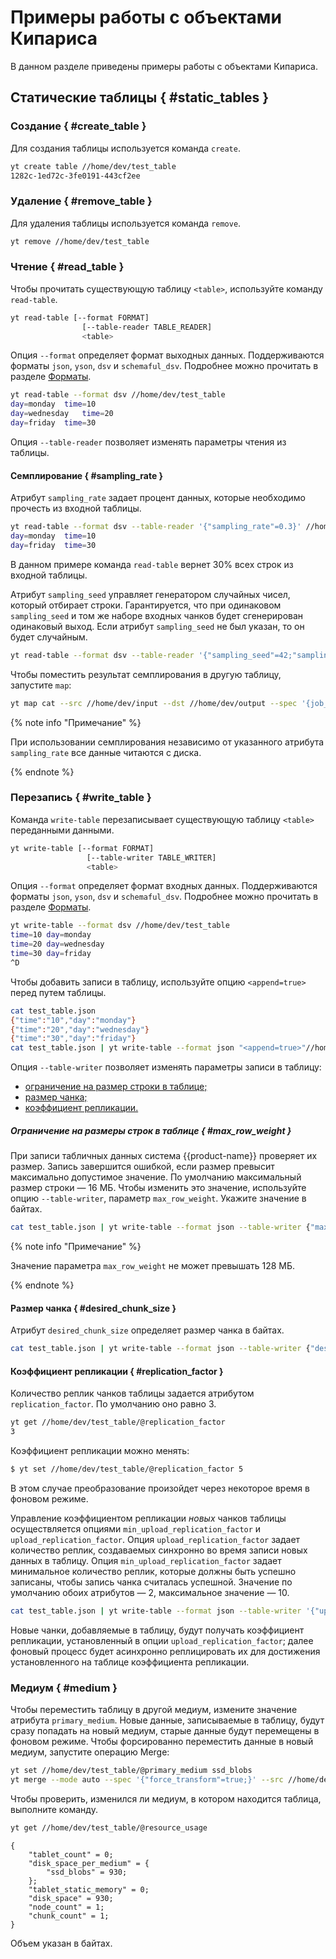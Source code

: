 # Примеры работы с объектами Кипариса

В данном разделе приведены примеры работы с объектами Кипариса.

## Статические таблицы { #static_tables }

### Создание { #create_table }

Для создания таблицы используется команда `create`.

```bash
yt create table //home/dev/test_table
1282c-1ed72c-3fe0191-443cf2ee
```

### Удаление { #remove_table }

Для удаления таблицы используется команда `remove`.

```bash
yt remove //home/dev/test_table
```

### Чтение { #read_table }

Чтобы прочитать существующую таблицу `<table>`, используйте команду `read-table`.

```bash
yt read-table [--format FORMAT]
                [--table-reader TABLE_READER]
                <table>
```

Опция `--format` определяет формат выходных данных. Поддерживаются форматы `json`, `yson`, `dsv` и `schemaful_dsv`. Подробнее можно прочитать в разделе [Форматы](../../../user-guide/storage/formats.md).

```bash
yt read-table --format dsv //home/dev/test_table
day=monday	time=10
day=wednesday	time=20
day=friday	time=30
```

Опция `--table-reader` позволяет изменять параметры чтения из таблицы.

#### Семплирование { #sampling_rate }

Атрибут `sampling_rate` задает процент данных, которые необходимо прочесть из входной таблицы.

```bash
yt read-table --format dsv --table-reader '{"sampling_rate"=0.3}' //home/dev/test_table
day=monday	time=10
day=friday	time=30
```

В данном примере команда `read-table` вернет 30% всех строк из входной таблицы.

Атрибут `sampling_seed` управляет генератором случайных чисел, который отбирает строки. Гарантируется, что при одинаковом `sampling_seed` и том же наборе входных чанков будет сгенерирован одинаковый выход. Если атрибут `sampling_seed` не был указан, то он будет случайным.

```bash
yt read-table --format dsv --table-reader '{"sampling_seed"=42;"sampling_rate"=0.3}' //home/dev/test_table
```

Чтобы поместить результат семплирования в другую таблицу, запустите `map`:

```bash
yt map cat --src //home/dev/input --dst //home/dev/output --spec '{job_io = {table_reader = {sampling_rate = 0.001}}}' --format yson
```

{% note info "Примечание" %}

При использовании семплирования независимо от указанного атрибута `sampling_rate` все данные читаются с диска.

{% endnote %}


### Перезапись { #write_table }

Команда `write-table` перезаписывает существующую таблицу `<table>` переданными данными.

```bash
yt write-table [--format FORMAT]
                 [--table-writer TABLE_WRITER]
                 <table>
```

Опция `--format` определяет формат входных данных. Поддерживаются форматы `json`, `yson`, `dsv` и `schemaful_dsv`. Подробнее можно прочитать в разделе [Форматы](../../../user-guide/storage/formats.md).

```bash
yt write-table --format dsv //home/dev/test_table
time=10	day=monday
time=20	day=wednesday
time=30 day=friday
^D
```

Чтобы добавить записи в таблицу, используйте опцию `<append=true>` перед путем таблицы.

```bash
cat test_table.json
{"time":"10","day":"monday"}
{"time":"20","day":"wednesday"}
{"time":"30","day":"friday"}
cat test_table.json | yt write-table --format json "<append=true>"//home/dev/test_table
```

Опция `--table-writer` позволяет изменять параметры записи в таблицу:

* [ограничение на размер строки в таблице;](#max_row_weight)
* [размер чанка;](#desired_chunk_size)
* [коэффициент репликации.](#replication_factor)

##### Ограничение на размеры строк в таблице { #max_row_weight }

При записи табличных данных система {{product-name}} проверяет их размер. Запись завершится ошибкой, если размер превысит максимально допустимое значение.
По умолчанию максимальный размер строки — 16 МБ. Чтобы изменить это значение, используйте опцию `--table-writer`, параметр `max_row_weight`. Укажите значение в байтах.

```bash
cat test_table.json | yt write-table --format json --table-writer {"max_row_weight"=33554432} //home/dev/test_table
```

{% note info "Примечание" %}

Значение параметра `max_row_weight` не может превышать 128 МБ.

{% endnote %}

#### Размер чанка { #desired_chunk_size }

Атрибут `desired_chunk_size` определяет размер чанка в байтах.

```bash
cat test_table.json | yt write-table --format json --table-writer {"desired_chunk_size"=1024} //home/dev/test_table
```

#### Коэффициент репликации { #replication_factor }

Количество реплик чанков таблицы задается атрибутом `replication_factor`. По умолчанию оно равно 3.
```bash
yt get //home/dev/test_table/@replication_factor
3
```

Коэффициент репликации можно менять:

```bash
$ yt set //home/dev/test_table/@replication_factor 5
```

В этом случае преобразование произойдет через некоторое время в фоновом режиме.

Управление коэффициентом репликации *новых* чанков таблицы осуществляется опциями `min_upload_replication_factor` и  `upload_replication_factor`. Опция `upload_replication_factor` задает количество реплик, создаваемых синхронно во время записи новых данных в таблицу. Опция `min_upload_replication_factor` задает минимальное количество реплик, которые должны быть успешно записаны, чтобы запись чанка считалась успешной. Значение по умолчанию обоих атрибутов — 2, максимальное значение — 10.

```bash
cat test_table.json | yt write-table --format json --table-writer '{"upload_replication_factor"=5;"min_upload_replication_factor"=3}' //home/dev/test_table
```

Новые чанки, добавляемые в таблицу, будут получать коэффициент репликации, установленный в опции `upload_replication_factor`; далее фоновый процесс будет асинхронно реплицировать их для достижения установленного на таблице коэффициента репликации.

### Медиум { #medium }

Чтобы переместить таблицу в другой медиум, измените значение атрибута `primary_medium`.
Новые данные, записываемые в таблицу, будут сразу попадать на новый медиум, старые данные будут перемещены в фоновом режиме.
Чтобы форсированно переместить данные в новый медиум, запустите операцию Merge:

```bash
yt set //home/dev/test_table/@primary_medium ssd_blobs
yt merge --mode auto --spec '{"force_transform"=true;}' --src //home/dev/test_table --dst //home/dev/test_table
```

Чтобы проверить, изменился ли медиум, в котором находится таблица, выполните команду.

```bash
yt get //home/dev/test_table/@resource_usage
```
```
{
    "tablet_count" = 0;
    "disk_space_per_medium" = {
        "ssd_blobs" = 930;
    };
    "tablet_static_memory" = 0;
    "disk_space" = 930;
    "node_count" = 1;
    "chunk_count" = 1;
}
```
Объем указан в байтах.

